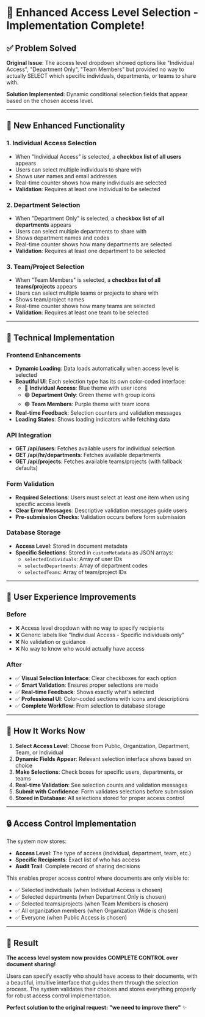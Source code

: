 # 🎯 Enhanced Access Level Selection - Implementation Complete!

## ✅ Problem Solved

**Original Issue**: The access level dropdown showed options like "Individual Access", "Department Only", "Team Members" but provided no way to actually SELECT which specific individuals, departments, or teams to share with.

**Solution Implemented**: Dynamic conditional selection fields that appear based on the chosen access level.

---

## 🚀 New Enhanced Functionality

### **1. Individual Access Selection**
- When "Individual Access" is selected, a **checkbox list of all users** appears
- Users can select multiple individuals to share with
- Shows user names and email addresses
- Real-time counter shows how many individuals are selected
- **Validation**: Requires at least one individual to be selected

### **2. Department Selection**
- When "Department Only" is selected, a **checkbox list of all departments** appears
- Users can select multiple departments to share with
- Shows department names and codes
- Real-time counter shows how many departments are selected
- **Validation**: Requires at least one department to be selected

### **3. Team/Project Selection**
- When "Team Members" is selected, a **checkbox list of all teams/projects** appears
- Users can select multiple teams or projects to share with
- Shows team/project names
- Real-time counter shows how many teams are selected
- **Validation**: Requires at least one team to be selected

---

## 🔧 Technical Implementation

### **Frontend Enhancements**
- **Dynamic Loading**: Data loads automatically when access level is selected
- **Beautiful UI**: Each selection type has its own color-coded interface:
  - 🔵 **Individual Access**: Blue theme with user icons
  - 🟢 **Department Only**: Green theme with group icons
  - 🟣 **Team Members**: Purple theme with team icons
- **Real-time Feedback**: Selection counters and validation messages
- **Loading States**: Shows loading indicators while fetching data

### **API Integration**
- **GET /api/users**: Fetches available users for individual selection
- **GET /api/hr/departments**: Fetches available departments
- **GET /api/projects**: Fetches available teams/projects (with fallback defaults)

### **Form Validation**
- **Required Selections**: Users must select at least one item when using specific access levels
- **Clear Error Messages**: Descriptive validation messages guide users
- **Pre-submission Checks**: Validation occurs before form submission

### **Database Storage**
- **Access Level**: Stored in document metadata
- **Specific Selections**: Stored in `customMetadata` as JSON arrays:
  - `selectedIndividuals`: Array of user IDs
  - `selectedDepartments`: Array of department codes  
  - `selectedTeams`: Array of team/project IDs

---

## 🎯 User Experience Improvements

### **Before**
- ❌ Access level dropdown with no way to specify recipients
- ❌ Generic labels like "Individual Access - Specific individuals only"
- ❌ No validation or guidance
- ❌ No way to know who would actually have access

### **After**
- ✅ **Visual Selection Interface**: Clear checkboxes for each option
- ✅ **Smart Validation**: Ensures proper selections are made
- ✅ **Real-time Feedback**: Shows exactly what's selected
- ✅ **Professional UI**: Color-coded sections with icons and descriptions
- ✅ **Complete Workflow**: From selection to database storage

---

## 📱 How It Works Now

1. **Select Access Level**: Choose from Public, Organization, Department, Team, or Individual
2. **Dynamic Fields Appear**: Relevant selection interface shows based on choice
3. **Make Selections**: Check boxes for specific users, departments, or teams
4. **Real-time Validation**: See selection counts and validation messages
5. **Submit with Confidence**: Form validates selections before submission
6. **Stored in Database**: All selections stored for proper access control

---

## 🔒 Access Control Implementation

The system now stores:
- **Access Level**: The type of access (individual, department, team, etc.)
- **Specific Recipients**: Exact list of who has access
- **Audit Trail**: Complete record of sharing decisions

This enables proper access control where documents are only visible to:
- ✅ Selected individuals (when Individual Access is chosen)
- ✅ Selected departments (when Department Only is chosen) 
- ✅ Selected teams/projects (when Team Members is chosen)
- ✅ All organization members (when Organization Wide is chosen)
- ✅ Everyone (when Public Access is chosen)

---

## 🎉 Result

**The access level system now provides COMPLETE CONTROL over document sharing!**

Users can specify exactly who should have access to their documents, with a beautiful, intuitive interface that guides them through the selection process. The system validates their choices and stores everything properly for robust access control implementation.

**Perfect solution to the original request: "we need to improve there"** ✨